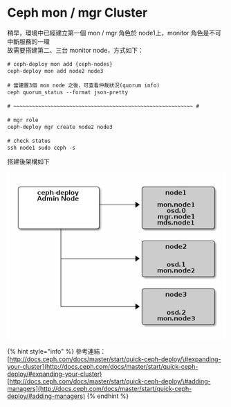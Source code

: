 # Ceph mon / mgr Cluster

稍早，環境中已經建立第一個 mon / mgr 角色於 node1上，monitor 角色是不可中斷服務的一環  
故需要搭建第二、三台 monitor node，方式如下：

```
# ceph-deploy mon add {ceph-nodes}
ceph-deploy mon add node2 node3

# 當建置3個 mon node 之後，可查看仲裁狀況(quorum info)
ceph quorum_status --format json-pretty

# ~~~~~~~~~~~~~~~~~~~~~~~~~~~~~~~~~~~~~~~~~~~~~~~~~~~~~~~~~~ #

# mgr role
ceph-deploy mgr create node2 node3

# check status
ssh node1 sudo ceph -s
```

搭建後架構如下

![](.gitbook/assets/image%20%286%29.png)

{% hint style="info" %}
參考連結：  
[http://docs.ceph.com/docs/master/start/quick-ceph-deploy/\#expanding-your-cluster](http://docs.ceph.com/docs/master/start/quick-ceph-deploy/#expanding-your-cluster)  
[http://docs.ceph.com/docs/master/start/quick-ceph-deploy/\#adding-managers](http://docs.ceph.com/docs/master/start/quick-ceph-deploy/#adding-managers)
{% endhint %}


